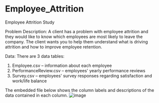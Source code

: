 # Employee_Attrition
Employee Attrition Study

Problem Description:
A client has a problem with employee attrition and they would like to know which employees are most likely to leave the company. The client wants you to help them understand what is driving attrition and how to improve employee retention. 



Data:
There are 3 data tables:
1.	Employee.csv – information about each employee
2.	PerformanceReview.csv – employees' yearly performance reviews
3.	Survey.csv – employees' survey responses regarding satisfaction and work/life balance

The embedded file below shows the column labels and descriptions of the data contained in each column.
![image](https://user-images.githubusercontent.com/12058512/110642327-ebfdae00-8180-11eb-83ec-8cce8b7ddebe.png)
